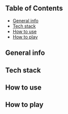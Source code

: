 ## Table of Contents
- [General info](#general-info)
- [Tech stack](#tech-stack)
- [How to use](#how-to-use)
- [How to play](#how-to-play)
  
## General info

## Tech stack

## How to use

## How to play

